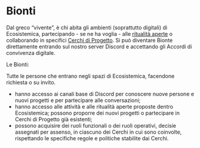 # Bionti

Dal greco “vivente”, è chi abita gli ambienti (soprattutto digitali) di Ecosistemica, partecipando - se ne ha voglia - alle [ritualità aperte](../../partecipazione/ritualita-aperte/) o collaborando in specifici [Cerchi di Progetto](../../partecipazione/progetti/). Si può diventare Bionte direttamente entrando sul nostro server Discord e accettando gli Accordi di convivenza digitale.

Le Bionti:

Tutte le persone che entrano negli spazi di Ecosistemica, facendone richiesta o su invito.

* hanno accesso ai canali base di Discord per conoscere nuove persone e nuovi progetti e per partecipare alle conversazioni;&#x20;
* hanno accesso alle attività e alle ritualità aperte proposte dentro Ecosistemica; possono proporre dei nuovi progetti o partecipare in Cerchi di Progetto già esistenti;&#x20;
* possono acquisire dei ruoli funzionali o dei ruoli operativi, decisie assegnati per assenso, in ciascuno dei Cerchi in cui sono coinvolte, rispettando le specifiche regole e politiche stabilite dai Cerchi.
